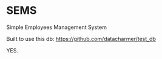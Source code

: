 # SEMS
Simple Employees Management System

Built to use this db: https://github.com/datacharmer/test_db

YES.
